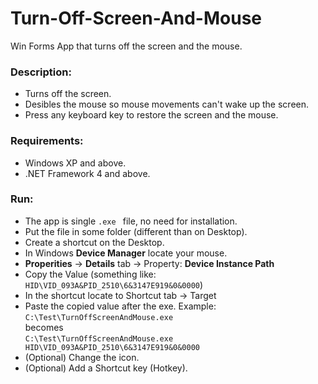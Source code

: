 Turn-Off-Screen-And-Mouse
=========================
Win Forms App that turns off the screen and the mouse.


### Description:
*	Turns off the screen.
*	Desibles the mouse so mouse movements can't wake up the screen.
*	Press any keyboard key to restore the screen and the mouse.


### Requirements:
*	Windows XP and above.
*	.NET Framework 4 and above.

### Run:
*	The app is single `.exe ` file, no need for installation.
*	Put the file in some folder (different than on Desktop).
*	Create a shortcut on the Desktop.
*	In Windows **Device Manager** locate your mouse.
*	**Properities** → **Details** tab → Property: **Device Instance Path**
*	Copy the Value (something like: `HID\VID_093A&PID_2510\6&3147E919&0&0000`)
*	In the shortcut locate to Shortcut tab → Target
*	Paste the copied value after the exe. Example:<br>
`C:\Test\TurnOffScreenAndMouse.exe`<br>
becomes<br>
`C:\Test\TurnOffScreenAndMouse.exe HID\VID_093A&PID_2510\6&3147E919&0&0000`
*	(Optional) Change the icon.
*	(Optional) Add a Shortcut key (Hotkey).
